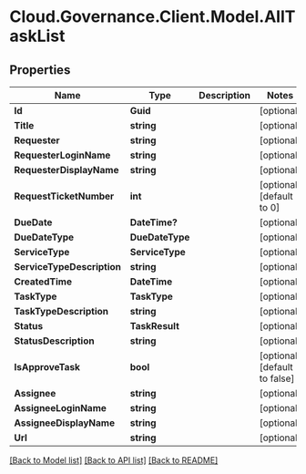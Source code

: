 # Cloud.Governance.Client.Model.AllTaskList
## Properties

Name | Type | Description | Notes
------------ | ------------- | ------------- | -------------
**Id** | **Guid** |  | [optional] 
**Title** | **string** |  | [optional] 
**Requester** | **string** |  | [optional] 
**RequesterLoginName** | **string** |  | [optional] 
**RequesterDisplayName** | **string** |  | [optional] 
**RequestTicketNumber** | **int** |  | [optional] [default to 0]
**DueDate** | **DateTime?** |  | [optional] 
**DueDateType** | **DueDateType** |  | [optional] 
**ServiceType** | **ServiceType** |  | [optional] 
**ServiceTypeDescription** | **string** |  | [optional] 
**CreatedTime** | **DateTime** |  | [optional] 
**TaskType** | **TaskType** |  | [optional] 
**TaskTypeDescription** | **string** |  | [optional] 
**Status** | **TaskResult** |  | [optional] 
**StatusDescription** | **string** |  | [optional] 
**IsApproveTask** | **bool** |  | [optional] [default to false]
**Assignee** | **string** |  | [optional] 
**AssigneeLoginName** | **string** |  | [optional] 
**AssigneeDisplayName** | **string** |  | [optional] 
**Url** | **string** |  | [optional] 

[[Back to Model list]](../README.md#documentation-for-models) [[Back to API list]](../README.md#documentation-for-api-endpoints) [[Back to README]](../README.md)

